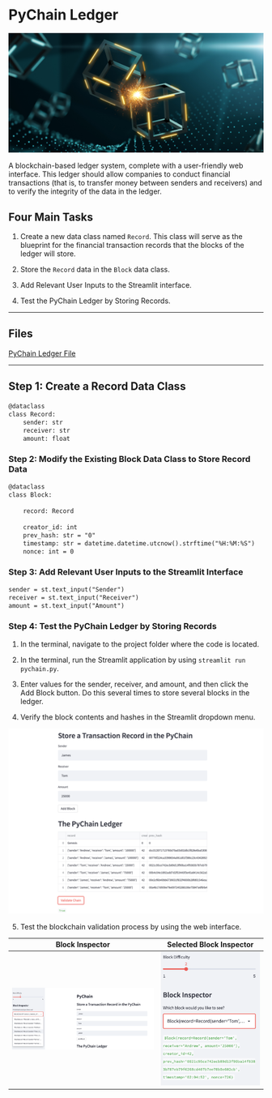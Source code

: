 # PyChain Ledger

![alt=""](Images/application-image.png)


A blockchain-based ledger system, complete with a user-friendly web interface. This ledger should allow companies to conduct financial transactions (that is, to transfer money between senders and receivers) and to verify the integrity of the data in the ledger.

## Four Main Tasks
1. Create a new data class named `Record`. This class will serve as the blueprint for the financial transaction records that the blocks of the ledger will store.

2. Store the `Record` data in the `Block` data class.

3. Add Relevant User Inputs to the Streamlit interface.

4. Test the PyChain Ledger by Storing Records.

---
## Files

[PyChain Ledger File](Code/pychain.py)

---

## Step 1: Create a Record Data Class

```
@dataclass
class Record:
    sender: str
    receiver: str
    amount: float
```

### Step 2: Modify the Existing Block Data Class to Store Record Data

```
@dataclass
class Block:

    record: Record

    creator_id: int
    prev_hash: str = "0"
    timestamp: str = datetime.datetime.utcnow().strftime("%H:%M:%S")
    nonce: int = 0
```

### Step 3: Add Relevant User Inputs to the Streamlit Interface

 ```
sender = st.text_input("Sender")
receiver = st.text_input("Receiver")
amount = st.text_input("Amount")
 ```  

### Step 4: Test the PyChain Ledger by Storing Records

1. In the terminal, navigate to the project folder where the code is located.

2. In the terminal, run the Streamlit application by using `streamlit run pychain.py`.

3. Enter values for the sender, receiver, and amount, and then click the Add Block button. Do this several times to store several blocks in the ledger.

4. Verify the block contents and hashes in the Streamlit dropdown menu.

![Transaction Validation](Images/transaction_val_pychain.png)


5. Test the blockchain validation process by using the web interface.

Block Inspector             |  Selected Block Inspector
:-------------------------:|:-------------------------:
![Block Inspector](Images/block_inspector.png)   |  ![Selected Block Inspector](Images/selected_block_inspector.png)